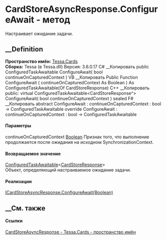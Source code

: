 # CardStoreAsyncResponse.ConfigureAwait - метод
Настраивает ожидание задачи.
##  __Definition
 **Пространство имён:** [Tessa.Cards](N_Tessa_Cards.htm)  
 **Сборка:** Tessa (в Tessa.dll) Версия: 3.6.0.17
C# __Копировать
     public ConfiguredTaskAwaitable<CardStoreResponse> ConfigureAwait(
    	bool continueOnCapturedContext
    )
VB __Копировать
     Public Function ConfigureAwait ( 
    	continueOnCapturedContext As Boolean
    ) As ConfiguredTaskAwaitable(Of CardStoreResponse)
C++ __Копировать
     public:
    virtual ConfiguredTaskAwaitable<CardStoreResponse^> ConfigureAwait(
    	bool continueOnCapturedContext
    ) sealed
F# __Копировать
     abstract ConfigureAwait : 
            continueOnCapturedContext : bool -> ConfiguredTaskAwaitable<CardStoreResponse> 
    override ConfigureAwait : 
            continueOnCapturedContext : bool -> ConfiguredTaskAwaitable<CardStoreResponse> 
#### Параметры
continueOnCapturedContext
[Boolean](https://learn.microsoft.com/dotnet/api/system.boolean)
     Признак того, что выполнение продолжается после ожидания на исходном SynchronizationContext. 
#### Возвращаемое значение
[ConfiguredTaskAwaitable](https://learn.microsoft.com/dotnet/api/system.runtime.compilerservices.configuredtaskawaitable-1)<[CardStoreResponse](T_Tessa_Cards_CardStoreResponse.htm)>  
Объект, определяющий настраиваемое ожидание задачи.
#### Реализации
[ICardStoreAsyncResponse.ConfigureAwait(Boolean)](M_Tessa_Cards_ICardStoreAsyncResponse_ConfigureAwait.htm)  
##  __См. также
#### Ссылки
[CardStoreAsyncResponse - ](T_Tessa_Cards_CardStoreAsyncResponse.htm)
[Tessa.Cards - пространство имён](N_Tessa_Cards.htm)
